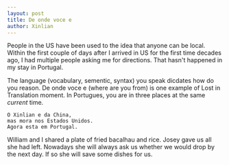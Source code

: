 ```yaml
---
layout: post
title: De onde voce e
author: Xinlian
---
```


People in the US have been used to the idea that anyone can be local.  Within the first couple of days after I arrived in US for the first time decades ago, I had multiple people asking me for directions.  That hasn't happened in my stay in Portugal.

The language (vocabulary, sementic, syntax) you speak dicdates how do you reason.  De onde voce e (where are you from) is one example of Lost in Translation moment.  In Portugues, you are in three places at the same _current_ time.

~~~
O Xinlian e da China,
mas mora nos Estados Unidos.
Agora esta em Portugal.
~~~

William and I shared a plate of fried bacalhau and rice.  Josey gave us all she had left.  Nowadays she will always ask us whether we would drop by the next day.  If so she will save some dishes for us.
